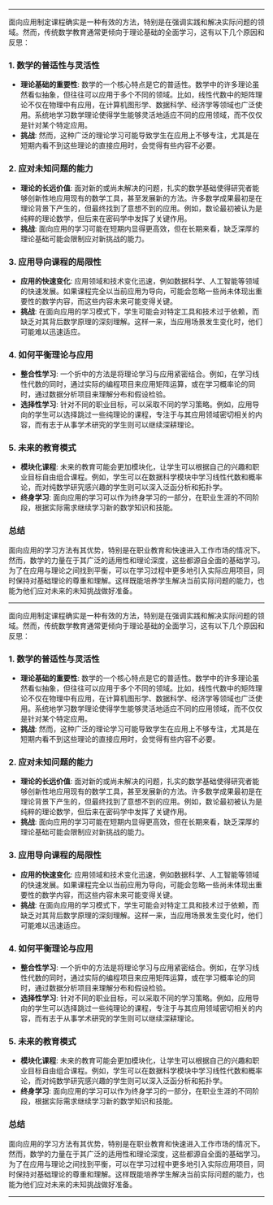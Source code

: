 
---

面向应用制定课程确实是一种有效的方法，特别是在强调实践和解决实际问题的领域。然而，传统数学教育通常更倾向于理论基础的全面学习，这有以下几个原因和反思：

### 1. **数学的普适性与灵活性**
   - **理论基础的重要性**: 数学的一个核心特点是它的普适性。数学中的许多理论虽然看似抽象，但往往可以应用于多个不同的领域。比如，线性代数中的矩阵理论不仅在物理中有应用，在计算机图形学、数据科学、经济学等领域也广泛使用。系统地学习数学理论使得学生能够灵活地适应不同的应用领域，而不仅仅是针对某个特定应用。
   - **挑战**: 然而，这种广泛的理论学习可能导致学生在应用上不够专注，尤其是在短期内看不到这些理论的直接应用时，会觉得有些内容不必要。

### 2. **应对未知问题的能力**
   - **理论的长远价值**: 面对新的或尚未解决的问题，扎实的数学基础使得研究者能够创新性地应用现有的数学工具，甚至发展新的方法。许多数学成果最初是在理论背景下产生的，但最终找到了意想不到的应用。例如，数论最初被认为是纯粹的理论数学，但后来在密码学中发挥了关键作用。
   - **挑战**: 面向应用的学习可能在短期内显得更高效，但在长期来看，缺乏深厚的理论基础可能会限制应对新挑战的能力。

### 3. **应用导向课程的局限性**
   - **应用的快速变化**: 应用领域和技术变化迅速，例如数据科学、人工智能等领域的快速发展。如果课程完全以当前应用为导向，可能会忽略一些尚未体现出重要性的数学内容，而这些内容未来可能变得关键。
   - **挑战**: 在面向应用的学习模式下，学生可能会对特定工具和技术过于依赖，而缺乏对其背后数学原理的深刻理解。这样一来，当应用场景发生变化时，他们可能难以迅速适应。

### 4. **如何平衡理论与应用**
   - **整合性学习**: 一个折中的方法是将理论学习与应用紧密结合。例如，在学习线性代数的同时，通过实际的编程项目来应用矩阵运算，或在学习概率论的同时，通过数据分析项目来理解分布和假设检验。
   - **选择性学习**: 针对不同的职业目标，可以采取不同的学习策略。例如，应用导向的学生可以选择跳过一些纯理论的课程，专注于与其应用领域密切相关的内容，而有志于从事学术研究的学生则可以继续深耕理论。

### 5. **未来的教育模式**
   - **<span class="red">模块化课程</span>**: 未来的教育可能会更加模块化，让学生可以根据自己的兴趣和职业目标自由组合课程。例如，学生可以在数据科学模块中学习线性代数和概率论，而对纯数学研究感兴趣的学生则可以深入泛函分析和拓扑学。
   - **终身学习**: 面向应用的学习可以作为<span class="red">终身学习</span>的一部分，在职业生涯的不同阶段，根据实际需求继续学习新的数学知识和技能。

### 总结
面向应用的学习方法有其优势，特别是在职业教育和快速进入工作市场的情况下。然而，<span class="red">数学的力量在于其广泛的适用性和理论深度，这些都源自全面的基础学习</span>。为了在应用与理论之间找到平衡，可以在学习过程中更多地引入<span class="red">实际应用项目，同时保持对基础理论的尊重和理解</span>。这样既能培养学生解决当前实际问题的能力，也能为他们应对未来的未知挑战做好准备。

---

面向应用制定课程确实是一种有效的方法，特别是在强调实践和解决实际问题的领域。然而，传统数学教育通常更倾向于理论基础的全面学习，这有以下几个原因和反思：

### 1. **数学的普适性与灵活性**
   - **理论基础的重要性**: 数学的一个核心特点是它的普适性。数学中的许多理论虽然看似抽象，但往往可以应用于多个不同的领域。比如，线性代数中的矩阵理论不仅在物理中有应用，在计算机图形学、数据科学、经济学等领域也广泛使用。系统地学习数学理论使得学生能够灵活地适应不同的应用领域，而不仅仅是针对某个特定应用。
   - **挑战**: 然而，这种广泛的理论学习可能导致学生在应用上不够专注，尤其是在短期内看不到这些理论的直接应用时，会觉得有些内容不必要。

### 2. **应对未知问题的能力**
   - **理论的长远价值**: 面对新的或尚未解决的问题，扎实的数学基础使得研究者能够创新性地应用现有的数学工具，甚至发展新的方法。许多数学成果最初是在理论背景下产生的，但最终找到了意想不到的应用。例如，数论最初被认为是纯粹的理论数学，但后来在密码学中发挥了关键作用。
   - **挑战**: 面向应用的学习可能在短期内显得更高效，但在长期来看，缺乏深厚的理论基础可能会限制应对新挑战的能力。

### 3. **应用导向课程的局限性**
   - **应用的快速变化**: 应用领域和技术变化迅速，例如数据科学、人工智能等领域的快速发展。如果课程完全以当前应用为导向，可能会忽略一些尚未体现出重要性的数学内容，而这些内容未来可能变得关键。
   - **挑战**: 在面向应用的学习模式下，学生可能会对特定工具和技术过于依赖，而缺乏对其背后数学原理的深刻理解。这样一来，当应用场景发生变化时，他们可能难以迅速适应。

### 4. **如何平衡理论与应用**
   - **整合性学习**: 一个折中的方法是将理论学习与应用紧密结合。例如，在学习线性代数的同时，通过实际的编程项目来应用矩阵运算，或在学习概率论的同时，通过数据分析项目来理解分布和假设检验。
   - **选择性学习**: 针对不同的职业目标，可以采取不同的学习策略。例如，应用导向的学生可以选择跳过一些纯理论的课程，专注于与其应用领域密切相关的内容，而有志于从事学术研究的学生则可以继续深耕理论。

### 5. **未来的教育模式**
   - **模块化课程**: 未来的教育可能会更加模块化，让学生可以根据自己的兴趣和职业目标自由组合课程。例如，学生可以在数据科学模块中学习线性代数和概率论，而对纯数学研究感兴趣的学生则可以深入泛函分析和拓扑学。
   - **终身学习**: 面向应用的学习可以作为终身学习的一部分，在职业生涯的不同阶段，根据实际需求继续学习新的数学知识和技能。

### 总结
面向应用的学习方法有其优势，特别是在职业教育和快速进入工作市场的情况下。然而，数学的力量在于其广泛的适用性和理论深度，这些都源自全面的基础学习。<span class="red">为了在应用与理论之间找到平衡，可以在学习过程中更多地引入实际应用项目，同时保持对基础理论的尊重和理解。</span>这样既能培养学生解决当前实际问题的能力，也能为他们应对未来的未知挑战做好准备。

---





